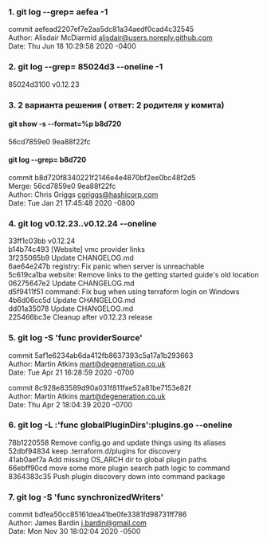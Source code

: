 ### 1. git log --grep= aefea -1

commit aefead2207ef7e2aa5dc81a34aedf0cad4c32545  
Author: Alisdair McDiarmid <alisdair@users.noreply.github.com>  
Date:   Thu Jun 18 10:29:58 2020 -0400  

### 2. git log --grep= 85024d3 --oneline -1  
   85024d3100 v0.12.23

### 3. 2 варианта решения ( ответ: 2 родителя у комита)

#### git show -s --format=%p b8d720

56cd7859e0 9ea88f22fc

#### git log --grep= b8d720

commit b8d720f8340221f2146e4e4870bf2ee0bc48f2d5  
Merge: 56cd7859e0 9ea88f22fc  
Author: Chris Griggs <cgriggs@hashicorp.com>  
Date:   Tue Jan 21 17:45:48 2020 -0800  

### 4. git log v0.12.23..v0.12.24 --oneline

33ff1c03bb v0.12.24  
b14b74c493 [Website] vmc provider links  
3f235065b9 Update CHANGELOG.md  
6ae64e247b registry: Fix panic when server is unreachable  
5c619ca1ba website: Remove links to the getting started guide's old location  
06275647e2 Update CHANGELOG.md  
d5f9411f51 command: Fix bug when using terraform login on Windows  
4b6d06cc5d Update CHANGELOG.md  
dd01a35078 Update CHANGELOG.md  
225466bc3e Cleanup after v0.12.23 release  


### 5. git log -S 'func providerSource'

commit 5af1e6234ab6da412fb8637393c5a17a1b293663  
Author: Martin Atkins <mart@degeneration.co.uk>  
Date:   Tue Apr 21 16:28:59 2020 -0700  

commit 8c928e83589d90a031f811fae52a81be7153e82f  
Author: Martin Atkins <mart@degeneration.co.uk>  
Date:   Thu Apr 2 18:04:39 2020 -0700  

### 6.  git log -L :'func globalPluginDirs':plugins.go --oneline

78b1220558 Remove config.go and update things using its aliases  
52dbf94834 keep .terraform.d/plugins for discovery  
41ab0aef7a Add missing OS_ARCH dir to global plugin paths  
66ebff90cd move some more plugin search path logic to command  
8364383c35 Push plugin discovery down into command package  

### 7. git log -S 'func synchronizedWriters'

commit bdfea50cc85161dea41be0fe3381fd98731ff786  
Author: James Bardin <j.bardin@gmail.com>  
Date:   Mon Nov 30 18:02:04 2020 -0500  